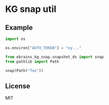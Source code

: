 # KG snap util

## Example

```python
import os

os.environ["AUTH_TOKEN"] = "ey..."

from ebrains_kg_snap.snapshot_ds import snap
from pathlib import Path

snap(Path("foo"))

```

## License

MIT
